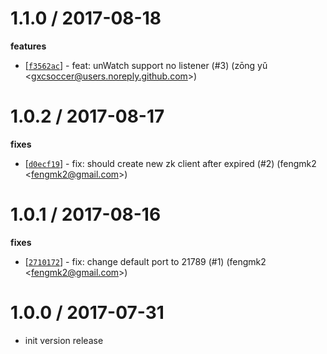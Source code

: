 
1.1.0 / 2017-08-18
==================

**features**
  * [[`f3562ac`](http://github.com/node-modules/zookeeper-cluster-client/commit/f3562ac0fd3848570526e83fac0ec350f7a663fa)] - feat: unWatch support no listener (#3) (zōng yǔ <<gxcsoccer@users.noreply.github.com>>)

1.0.2 / 2017-08-17
==================

**fixes**
  * [[`d0ecf19`](http://github.com/node-modules/zookeeper-cluster-client/commit/d0ecf194d5b919051c460fc4eca5e860f4714ce3)] - fix: should create new zk client after expired (#2) (fengmk2 <<fengmk2@gmail.com>>)

1.0.1 / 2017-08-16
==================

**fixes**
  * [[`2710172`](http://github.com/node-modules/zookeeper-cluster-client/commit/2710172ce4263bb91088102fdb4f64c9cef4a917)] - fix: change default port to 21789 (#1) (fengmk2 <<fengmk2@gmail.com>>)

1.0.0 / 2017-07-31
==================

  * init version release
